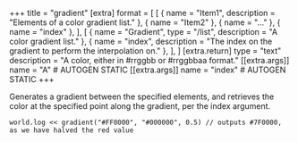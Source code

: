 +++
title = "gradient"
[extra]
format = [
  [
    { name = "Item1", description = "Elements of a color gradient list." },
    { name = "Item2" },
    { name = "..." },
    { name = "index" },
  ],
  [
    { name = "Gradient", type = "/list", description = "A color gradient list." },
    { name = "index", description = "The index on the gradient to perform the interpolation on." },
  ],
]
[extra.return]
type = "text"
description = "A color, either in #rrggbb or #rrggbbaa format."
[[extra.args]]
name = "A" # AUTOGEN STATIC
[[extra.args]]
name = "index" # AUTOGEN STATIC
+++

Generates a gradient between the specified elements, and retrieves the color at the specified point along the gradient, per the index argument.

```dm
world.log << gradient("#FF0000", "#000000", 0.5) // outputs #7F0000, as we have halved the red value
```
